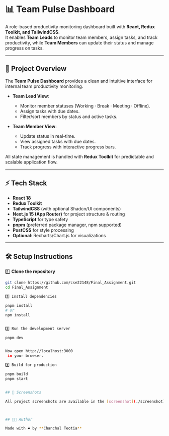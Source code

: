 # 📊 Team Pulse Dashboard

A role-based productivity monitoring dashboard built with **React, Redux Toolkit, and TailwindCSS**.  
It enables **Team Leads** to monitor team members, assign tasks, and track productivity, while **Team Members** can update their status and manage progress on tasks.  

---

## 🚀 Project Overview
The **Team Pulse Dashboard** provides a clean and intuitive interface for internal team productivity monitoring.  

- **Team Lead View**:  
  - Monitor member statuses (Working · Break · Meeting · Offline).  
  - Assign tasks with due dates.  
  - Filter/sort members by status and active tasks.  

- **Team Member View**:  
  - Update status in real-time.  
  - View assigned tasks with due dates.  
  - Track progress with interactive progress bars.  

All state management is handled with **Redux Toolkit** for predictable and scalable application flow.  

---

## ⚡ Tech Stack
- **React 18**  
- **Redux Toolkit**  
- **TailwindCSS** (with optional Shadcn/UI components)  
- **Next.js 15 (App Router)** for project structure & routing  
- **TypeScript** for type safety  
- **pnpm** (preferred package manager, npm supported)  
- **PostCSS** for style processing  
- **Optional**: Recharts/Chart.js for visualizations  

---

## 🛠️ Setup Instructions

1️⃣ **Clone the repository**
```bash
git clone https://github.com/cse22148/Final_Assignment.git
cd Final_Assignment

2️⃣ Install dependencies

pnpm install
# or
npm install


3️⃣ Run the development server

pnpm dev


Now open http://localhost:3000
 in your browser.

4️⃣ Build for production

pnpm build
pnpm start


## 📸 Screenshots

All project screenshots are available in the [screenshot](./screenshot) folder.



## 👨‍💻 Author

Made with ❤️ by **Chanchal Teotia**

